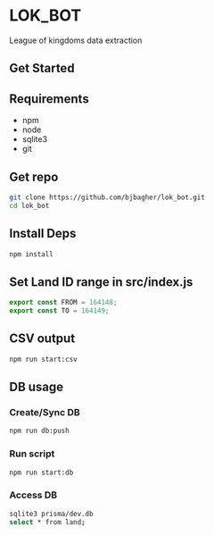 # LOK_BOT
League of kingdoms data extraction

## Get Started

## Requirements

* npm
* node
* sqlite3
* git

## Get repo

```bash
git clone https://github.com/bjbagher/lok_bot.git
cd lok_bot
```
  
## Install Deps

```bash
npm install
```

## Set Land ID range in src/index.js

```typescript
export const FROM = 164148;
export const TO = 164149;
```

## CSV output

```bash
npm run start:csv
```

## DB usage

### Create/Sync DB

```bash
npm run db:push
```

### Run script

```bash
npm run start:db
```

### Access DB

```bash
sqlite3 prisma/dev.db
select * from land;
```
